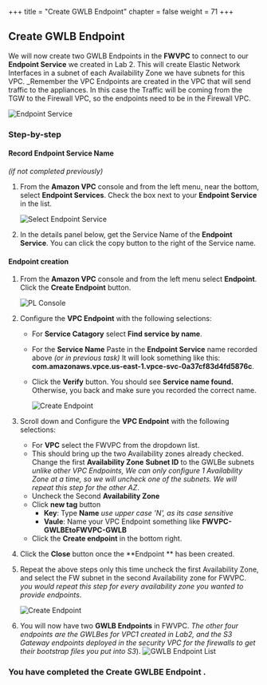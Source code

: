 +++
title = "Create GWLB Endpoint"
chapter = false
weight = 71
+++

## Create GWLB Endpoint

We will now create two GWLB Endpoints in the **FWVPC** to connect to our **Endpoint Service** we created in Lab 2. This will create Elastic Network Interfaces in a subnet of each Availability Zone we have subnets for this VPC.
_Remember the VPC Endpoints are created in the VPC that will send traffic to the appliances. In this case the Traffic will be coming from the TGW to the Firewall VPC, so the endpoints need to be in the Firewall VPC.

![Endpoint Service](/images/internal-gwlbe-diagram.png)

### Step-by-step


#### Record Endpoint Service Name

_(if not completed previously)_

1. From the **Amazon VPC** console and from the left menu, near the bottom, select **Endpoint Services**. Check the box next to your **Endpoint Service** in the list.

   ![Select Endpoint Service](/images/gwlbe-gwlbes-details.png)

1. In the details panel below, get the Service Name of the **Endpoint Service**. You can click the copy button to the right of the Service name.

#### Endpoint creation


1. From the **Amazon VPC** console and from the left menu select **Endpoint**. Click the **Create Endpoint** button.

    ![PL Console](/images/gwlbe-gwlbe-list.png)

1. Configure the **VPC Endpoint** with the following selections:

   - For **Service Catagory** select **Find service by name**.
   - For the **Service Name** Paste in the **Endpoint Service** name recorded above _(or in previous task)_ It will look something like this: **com.amazonaws.vpce.us-east-1.vpce-svc-0a37cf83d4fd5876c**.
   - Click the **Verify** button. You should see **Service name found.** Otherwise, you back and make sure you recorded the correct name.

     ![Create Endpoint](/images/gwlbe-create-gwlbe.png)

1. Scroll down and Configure the **VPC Endpoint** with the following selections:

   - For **VPC** select the FWVPC from the dropdown list.
   - This should bring up the two Availability zones already checked. Change the first **Availability Zone** **Subnet ID** to the GWLBe subnets _unlike other VPC Endpoints, We can only configure 1 Availability Zone at a time, so we will uncheck one of the subnets. We will repeat this step for the other AZ_.
   - Uncheck the Second **Availability Zone**
   - Click **new tag** button
     - **Key**: Type **Name** _use upper case 'N', as its case sensitive_
     - **Vaule**: Name your VPC Endpoint something like **FWVPC-GWLBEtoFWVPC-GWLB**
   - Click the **Create endpoint** in the bottom right.


1. Click the **Close** button once the **Endpoint ** has been created.

1. Repeat the above steps only this time uncheck the first Availability Zone, and select the FW subnet in the second Availability zone for FWVPC.
_you would repeat this step for every availability zone you wanted to provide endpoints_.

     ![Create Endpoint](/images/gwlbe-create-gwlbe2.png)

1. You will now have two **GWLB Endpoints** in FWVPC. _The other four endpoints are the GWLBes for VPC1 created in Lab2, and the S3 Gateway endpoints deployed in the security VPC for the firewalls to get their bootstrap files you put into S3_).
     ![GWLB Endpoint List](/images/gwlbe-list-gwlbe.png)

### You have completed the Create GWLBE Endpoint .
